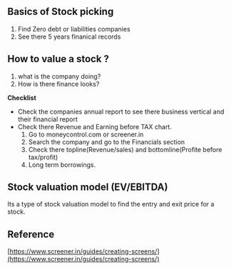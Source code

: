 


## Basics of Stock picking

 1. Find Zero debt or liabilities companies
 2. See there 5 years finanical records

## How to  value a stock ?
1. what is the company doing?
2. How is there finance looks?

**Checklist**
* Check the companies annual report to see there business vertical and their financial report
* Check there Revenue and Earning before TAX chart.
	1.	Go to moneycontrol.com or screener.in 
	2.	 Search the company and go to the Financials section
	3.	Check there topline(Revenue/sales) and bottomline(Profite before tax/profit)
	4.	Long term borrowings.

## Stock valuation model (EV/EBITDA)
Its a type of stock valuation model to find the entry and exit price for a stock. 
>
## Reference
[https://www.screener.in/guides/creating-screens/](https://www.screener.in/guides/creating-screens/)


<!--stackedit_data:
eyJoaXN0b3J5IjpbNzcxNTU2ODQ1XX0=
-->